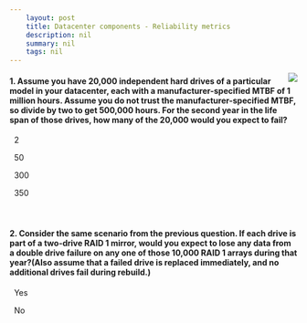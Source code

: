 ```yaml
---
    layout: post
    title: Datacenter components - Reliability metrics
    description: nil
    summary: nil
    tags: nil
---
```



 <a target="_blank" href="https://docs.microsoft.com/en-us/learn/modules/cmu-data-center-design/7-reliability-metrics/"><i class="fas fa-external-link-alt"></i> </a>
 <img align="right" src="https://docs.microsoft.com/en-us/learn/achievements/cmu-cloud-developer/design-a-data-center.svg">
####  1. Assume you have 20,000 independent hard drives of a particular model in your datacenter, each with a manufacturer-specified MTBF of 1 million hours. Assume you do not trust the manufacturer-specified MTBF, so divide by two to get 500,000 hours. For the second year in the life span of those drives, how many of the 20,000 would you expect to fail?


<i class='far fa-square'></i> &nbsp;&nbsp;2

<i class='far fa-square'></i> &nbsp;&nbsp;50

<i class='far fa-square'></i> &nbsp;&nbsp;300

<i class='fas fa-check-square' style='color: Dodgerblue;'></i> &nbsp;&nbsp;350
<br />
<br />
<br />

####  2. Consider the same scenario from the previous question. If each drive is part of a two-drive RAID 1 mirror, would you expect to lose any data from a double drive failure on any one of those 10,000 RAID 1 arrays during that year?(Also assume that a failed drive is replaced immediately, and no additional drives fail during rebuild.)


<i class='far fa-square'></i> &nbsp;&nbsp;Yes

<i class='fas fa-check-square' style='color: Dodgerblue;'></i> &nbsp;&nbsp;No
<br />
<br />
<br />
